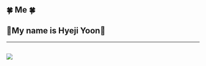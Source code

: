 ## 🍀 Me 🍀
## 🎈My name is Hyeji Yoon🎈
--------
## <img src="https://img.shields.io/badge/♡BLOG-{ff69b4}?style={plastic}"/>


